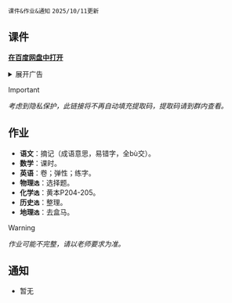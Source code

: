 `课件&作业&通知` `2025/10/11更新`

## 课件
**[在百度网盘中打开](https://pan.baidu.com/s/14VBuFbPU6buK3F1ZHeRzpw)**

<details>
<summary>展开广告</summary>
<p>此次同步由最新版 Presto 完成。Presto v7.3.2 新增了文件过滤功能，可以更优雅地同步每一个细节而跳过无需的项目（电影、数据库文件等）。如果你喜欢，在GitHub上为<a href="https://github.com/sudo0015/presto" rel="nofollow">这个项目</a>点个小星星呗~</p>
</details>

> [!IMPORTANT]
> *考虑到隐私保护，此链接将不再自动填充提取码，提取码请到群内查看。*

## 作业
- **语文**：摘记（成语意思，易错字，全bù交）。
- **数学**：课时。
- **英语**：卷；弹性；练字。
- **物理`选`**：选择题。
- **化学`选`**：黄本P204-205。
- **历史`选`**：整理。
- **地理`选`**：去盒马。

> [!WARNING]
> *作业可能不完整，请以老师要求为准。*

## 通知
- 暂无